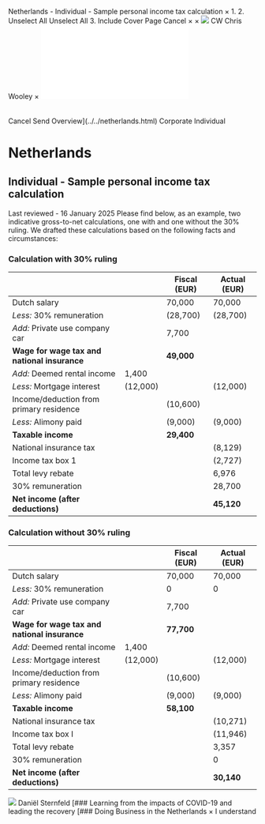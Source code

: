 Netherlands - Individual - Sample personal income tax calculation
×
1.
2.
Unselect All
Unselect All
3.
Include Cover Page
Cancel
×
×
![](../../-/media/world-wide-tax-summaries/attachments/global---chris-wooley.ashx%3Frev=ac5e5f3223b34096b1afc2a6009c7320&revision=ac5e5f32-23b3-4096-b1af-c2a6009c7320&hash=859B7ADC84DC2CBEC9760E9E6EE7DE6D0A8BFCDF)
CW
Chris Wooley
×
![](sample-personal-income-tax-calculation.html)
######
Cancel
Send
Overview](../../netherlands.html)
Corporate
Individual
# Netherlands
## Individual - Sample personal income tax calculation
Last reviewed - 16 January 2025
Please find below, as an example, two indicative gross-to-net calculations, one with and one without the 30% ruling. We drafted these calculations based on the following facts and circumstances:
### Calculation with 30% ruling
|  | | Fiscal (EUR) | Actual (EUR) |
| --- | --- | --- | --- |
| Dutch salary | | 70,000 | 70,000 |
| *Less:* 30% remuneration | | (28,700) | (28,700) |
| *Add:* Private use company car | | 7,700 |  |
| **Wage for wage tax and national insurance** | | **49,000** |  |
| *Add:* Deemed rental income | 1,400 |  |  |
| *Less:* Mortgage interest | (12,000) |  | (12,000) |
| Income/deduction from primary residence | | (10,600) |  |
| *Less:* Alimony paid | | (9,000) | (9,000) |
| **Taxable income** | | **29,400** |  |
| National insurance tax | |  | (8,129) |
| Income tax box 1 | |  | (2,727) |
| Total levy rebate | |  | 6,976 |
| 30% remuneration | |  | 28,700 |
| **Net income (after deductions)** | |  | **45,120** |
### Calculation without 30% ruling
|  | | **Fiscal (EUR)** | **Actual (EUR)** |
| --- | --- | --- | --- |
| Dutch salary | | 70,000 | 70,000 |
| *Less:* 30% remuneration | | 0 | 0 |
| *Add:* Private use company car | | 7,700 |  |
| **Wage for wage tax and national insurance** | | **77,700** |  |
| *Add:* Deemed rental income | 1,400 |  |  |
| *Less:* Mortgage interest | (12,000) |  | (12,000) |
| Income/deduction from primary residence | | (10,600) |  |
| *Less:* Alimony paid | | (9,000) | (9,000) |
| **Taxable income** | | **58,100** |  |
| National insurance tax | |  | (10,271) |
| Income tax box I | |  | (11,946) |
| Total levy rebate | |  | 3,357 |
| 30% remuneration | |  | 0 |
| **Net income (after deductions)** | |  | **30,140** |
![](../../-/media/world-wide-tax-summaries/netherlandsdaniel-sternfeldnetherlands--daniel-sternfeldjpg20220930133415243.ashx%3Frev=2be37df1a0c342f19e74bed14bfca350&revision=2be37df1-a0c3-42f1-9e74-bed14bfca350&hash=4FC1DC41DA3313DDAACAD536B33F0DE8235687DB)
Daniël Sternfeld
[### Learning from the impacts of COVID-19 and leading the recovery
[### Doing Business in the Netherlands
×
I understand